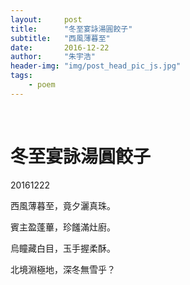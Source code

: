 ```yaml
---
layout:     post
title:      "冬至宴詠湯圓餃子"
subtitle:   "西風薄暮至"
date:       2016-12-22
author:     "朱宇浩"
header-img: "img/post_head_pic_js.jpg"
tags:
    - poem
---
```


​
# 冬至宴詠湯圓餃子
20161222

西風薄暮至，竟夕灑真珠。

賓主盈蓬蓽，珍饈滿灶廚。

烏瞳藏白目，玉手握柔酥。

北境淵極地，深冬無雪乎？
